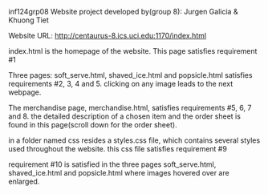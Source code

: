 inf124grp08
Website project developed by(group 8):
Jurgen Galicia & Khuong Tiet

Website URL: http://centaurus-8.ics.uci.edu:1170/index.html

index.html is the homepage of the website. This page satisfies requirement #1

Three pages: soft_serve.html, shaved_ice.html and popsicle.html satisfies
requirements #2, 3, 4 and 5. clicking on any image leads to the next webpage.

The merchandise page, merchandise.html, satisfies requirements #5, 6, 7 and 8.
the detailed description of a chosen item and the order sheet is found in this
page(scroll down for the order sheet).

in a folder named css resides a styles.css file, which contains several
styles used throughout the website. this css file satisfies requirement #9

requirement #10 is satisfied in the three pages soft_serve.html, shaved_ice.html and popsicle.html
where images hovered over are enlarged.


